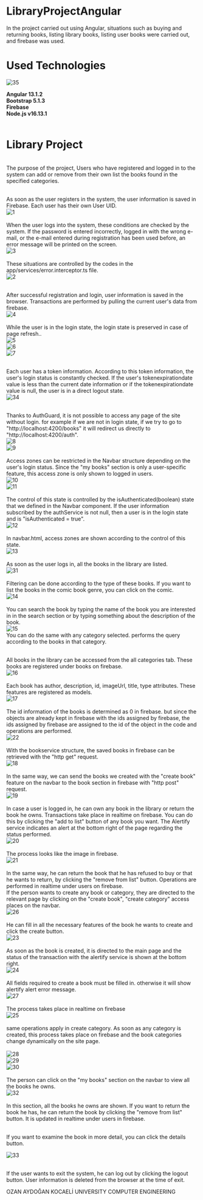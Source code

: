 # LibraryProjectAngular
In the project carried out using Angular, situations such as buying and returning books, listing library books, listing user books were carried out, and firebase was used.

# Used Technologies
![35](https://user-images.githubusercontent.com/49997690/147836151-fc0f9faa-7758-492f-b915-fe425778988e.PNG)
<br/>

**Angular 13.1.2** <br/>
**Bootstrap 5.1.3** <br/>
**Firebase** <br/>
**Node.js v16.13.1** <br/>
<br/>

# Library Project 
<br/>
The purpose of the project, Users who have registered and logged in to the system can add or remove from their own list the books found in the specified categories.
<br/>
<br/>

As soon as the user registers in the system, the user information is saved in Firebase. Each user has their own User UID. <br/>
![1](https://user-images.githubusercontent.com/49997690/147837038-fabf6983-244d-4dca-afe5-001f1aee543f.PNG)<br/>
<br/>
When the user logs into the system, these conditions are checked by the system. If the password is entered incorrectly, logged in with the wrong e-mail, or the e-mail entered during registration has been used before, an error message will be printed on the screen.<br/>
![3](https://user-images.githubusercontent.com/49997690/147837070-aef3e7b5-9721-4bd8-937a-67cdac109380.PNG)<br/>
<br/>
These situations are controlled by the codes in the app/services/error.interceptor.ts file.<br/>
![2](https://user-images.githubusercontent.com/49997690/147837064-a22ec543-54f4-49b8-9b87-69d0099514b3.PNG)<br/><br/>

After successful registration and login, user information is saved in the browser. Transactions are performed by pulling the current user's data from firebase.<br/>
![4](https://user-images.githubusercontent.com/49997690/147837149-dc322448-83cd-468b-aa8e-0fb9293772ed.PNG)<br/>
<br/>
While the user is in the login state, the login state is preserved in case of page refresh..<br/>
![5](https://user-images.githubusercontent.com/49997690/147837165-e721ff92-e7ce-450f-9e23-94fa66099922.PNG)<br/>
![6](https://user-images.githubusercontent.com/49997690/147837169-214c6217-8f30-45ac-9670-764a3e16622a.PNG)<br/>
![7](https://user-images.githubusercontent.com/49997690/147837179-abefdabb-91c6-4d76-a1ce-e4fc748b4a1a.PNG)<br/>
<br/>

Each user has a token information. According to this token information, the user's login status is constantly checked. If the user's tokenexpirationdate value is less than the current date information or if the tokenexpirationdate value is null, the user is in a direct logout state. <br/>
![34](https://user-images.githubusercontent.com/49997690/147837198-f9308572-c8c1-4d51-8365-c9645797c917.PNG) <br/>
<br/>

Thanks to AuthGuard, it is not possible to access any page of the site without login. for example if we are not in login state, if we try to go to "http://localhost:4200/books" it will redirect us directly to "http://localhost:4200/auth".<br/>
![8](https://user-images.githubusercontent.com/49997690/147837185-19bf410d-8db2-4582-b256-08165b32928c.PNG)<br/>
![9](https://user-images.githubusercontent.com/49997690/147837194-27b3afc6-b949-4f0e-8047-699246ed48fe.PNG)<br/>
<br/>
Access zones can be restricted in the Navbar structure depending on the user's login status. Since the "my books" section is only a user-specific feature, this access zone is only shown to logged in users.<br/>
![10](https://user-images.githubusercontent.com/49997690/147837236-2076bf52-5ec8-4b4c-adef-f6580432575a.PNG) <br/>
![11](https://user-images.githubusercontent.com/49997690/147837243-17c27d58-d9a3-4844-b319-2c214344e389.PNG) <br/>
<br/>
The control of this state is controlled by the isAuthenticated(boolean) state that we defined in the Navbar component. If the user information subscribed by the authService is not null, then a user is in the login state and is "isAuthenticated = true".<br/>
![12](https://user-images.githubusercontent.com/49997690/147837264-6e07ea17-22c3-4cef-9b16-53f17f5c959a.PNG) <br/><br/>
In navbar.html, access zones are shown according to the control of this state. <br/>
![13](https://user-images.githubusercontent.com/49997690/147837274-78007caf-586d-4d1b-a47d-4325ea55372a.PNG)<br/><br/>
As soon as the user logs in, all the books in the library are listed. <br/>
![31](https://user-images.githubusercontent.com/49997690/147837286-b858844f-a9f6-4b80-a026-1dc083628d38.PNG) <br/><br/>
Filtering can be done according to the type of these books. If you want to list the books in the comic book genre, you can click on the comic. <br/>
![14](https://user-images.githubusercontent.com/49997690/147837307-3ff80e0e-ad28-4e1c-a7a6-c385231675d2.PNG) <br/><br/>
You can search the book by typing the name of the book you are interested in in the search section or by typing something about the description of the book.<br/>
![15](https://user-images.githubusercontent.com/49997690/147837320-cb5977e7-dcb9-4493-8226-945b79d8f2d1.PNG) <br/>
You can do the same with any category selected. performs the query according to the books in that category.<br/><br/>

All books in the library can be accessed from the all categories tab. These books are registered under books on firebase. <br/>
![16](https://user-images.githubusercontent.com/49997690/147837329-701cf469-1945-4143-afff-5c65aadb3521.PNG) <br/><br/>
Each book has author, description, id, imageUrl, title, type attributes. These features are registered as models. <br/>
![17](https://user-images.githubusercontent.com/49997690/147837333-ad1685e3-1454-4734-a767-9d9f23942f3f.PNG) <br/><br/>
The id information of the books is determined as 0 in firebase. but since the objects are already kept in firebase with the ids assigned by firebase, the ids assigned by firebase are assigned to the id of the object in the code and operations are performed. <br/> 
![22](https://user-images.githubusercontent.com/49997690/147837376-f0b1e41a-55e3-4afb-82af-d058140045f8.PNG) <br/><br/>
With the bookservice structure, the saved books in firebase can be retrieved with the "http get" request. <br/>
![18](https://user-images.githubusercontent.com/49997690/147837341-52809f8b-a4a0-4cd1-843e-008618f5adc0.PNG) <br/><br/>
In the same way, we can send the books we created with the "create book" feature on the navbar to the book section in firebase with "http post" request.<br/>
![19](https://user-images.githubusercontent.com/49997690/147837349-e112ae48-9f98-4362-b6ae-6d4335e3d367.PNG) <br/><br/>
In case a user is logged in, he can own any book in the library or return the book he owns. Transactions take place in realtime on firebase. You can do this by clicking the "add to list" button of any book you want. The Alertify service indicates an alert at the bottom right of the page regarding the status performed. <br/>
![20](https://user-images.githubusercontent.com/49997690/147837356-40bf7dc7-0781-4ba7-b019-2b815647b83b.PNG) <br/><br/>
The process looks like the image in firebase. <br/>
![21](https://user-images.githubusercontent.com/49997690/147837366-383c95f0-fa21-487d-8328-3d5d6b224ea5.PNG) <br/><br/>
In the same way, he can return the book that he has refused to buy or that he wants to return, by clicking the "remove from list" button. Operations are performed in realtime under users on firebase. <br/>
If the person wants to create any book or category, they are directed to the relevant page by clicking on the "create book", "create category" access places on the navbar.<br/>
![26](https://user-images.githubusercontent.com/49997690/147837409-fcf6f7f8-9ab9-4124-9663-d5a93a42411b.PNG)<br/><br/>
He can fill in all the necessary features of the book he wants to create and click the create button. <br/>
![23](https://user-images.githubusercontent.com/49997690/147837390-25bfcaac-9182-4d7f-84e2-0e5d64866ff8.PNG) <br/><br/>
As soon as the book is created, it is directed to the main page and the status of the transaction with the alertify service is shown at the bottom right. <br/>
![24](https://user-images.githubusercontent.com/49997690/147837393-e28ac82c-bb60-45a7-992c-f1c4baa985df.PNG) <br/><br/>
All fields required to create a book must be filled in. otherwise it will show alertify alert error message. <br/>
![27](https://user-images.githubusercontent.com/49997690/147837417-3b7b7330-aeec-4c08-9cbf-53f81f6d564b.PNG) <br/><br/>
The process takes place in realtime on firebase <br/>
![25](https://user-images.githubusercontent.com/49997690/147837399-cc10efc6-d7c7-4c65-bb14-f0745cbafad8.PNG) <br/><br/>
same operations apply in create category. As soon as any category is created, this process takes place on firebase and the book categories change dynamically on the site page. <br/><br/>
![28](https://user-images.githubusercontent.com/49997690/147837425-ac9851f4-4ec2-4843-9291-59c48d80a89d.PNG) <br/>
![29](https://user-images.githubusercontent.com/49997690/147837431-60647995-f911-4c1f-a63f-273e14ce73ed.PNG) <br/>
![30](https://user-images.githubusercontent.com/49997690/147837434-9b69d693-19ce-4c70-b0d5-e94e11fc5079.PNG) <br/>
<br/>
The person can click on the "my books" section on the navbar to view all the books he owns. <br/>
![32](https://user-images.githubusercontent.com/49997690/147837453-59c19c46-a200-438e-8fb3-6f72664a5350.PNG) <br/> <br/>
In this section, all the books he owns are shown. If you want to return the book he has, he can return the book by clicking the "remove from list" button. It is updated in realtime under users in firebase. <br/><br/>

If you want to examine the book in more detail, you can click the details button. <br/>

![33](https://user-images.githubusercontent.com/49997690/147837460-646d9b4f-3adc-493d-b848-83ef490d87ce.PNG) <br/><br/>

If the user wants to exit the system, he can log out by clicking the logout button. User information is deleted from the browser at the time of exit. <br/>

OZAN AYDOĞAN KOCAELİ UNIVERSITY COMPUTER ENGINEERING

